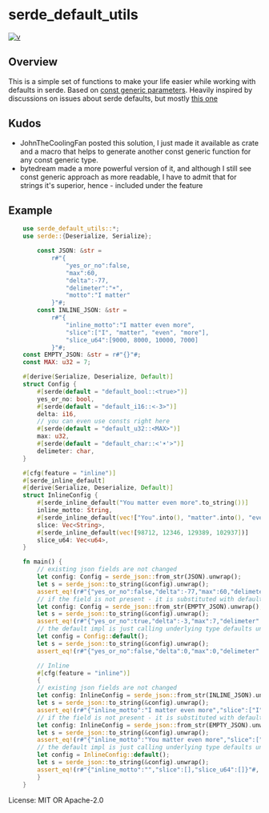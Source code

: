# serde_default_utils

[![v](https://img.shields.io/badge/v-0.2.2-blueviolet)]()

## Overview
This is a simple set of functions to make your life easier while working with defaults in serde.
Based on [const generic parameters](https://doc.rust-lang.org/reference/items/generics.html#const-generics).
Heavily inspired by discussions on issues about serde defaults, but mostly [this one](https://github.com/serde-rs/serde/issues/368)

## Kudos
- JohnTheCoolingFan posted this solution, I just made it available as crate and a macro that
    helps to generate another const generic function for any const generic type.
- bytedream         made a more powerful version of it, and although I still see const generic approach as more readable,
    I have to admit that for strings it's superior, hence - included under the feature


## Example
```rust
    use serde_default_utils::*;
    use serde::{Deserialize, Serialize};

        const JSON: &str =
            r#"{
                "yes_or_no":false,
                "max":60,
                "delta":-77,
                "delimeter":"☀",
                "motto":"I matter"
            }"#;
        const INLINE_JSON: &str =
            r#"{
                "inline_motto":"I matter even more",
                "slice":["I", "matter", "even", "more"],
                "slice_u64":[9000, 8000, 10000, 7000]
            }"#;
    const EMPTY_JSON: &str = r#"{}"#;
    const MAX: u32 = 7;

    #[derive(Serialize, Deserialize, Default)]
    struct Config {
        #[serde(default = "default_bool::<true>")]
        yes_or_no: bool,
        #[serde(default = "default_i16::<-3>")]
        delta: i16,
        // you can even use consts right here
        #[serde(default = "default_u32::<MAX>")]
        max: u32,
        #[serde(default = "default_char::<'☀'>")]
        delimeter: char,
    }

    #[cfg(feature = "inline")]
    #[serde_inline_default]
    #[derive(Serialize, Deserialize, Default)]
    struct InlineConfig {
        #[serde_inline_default("You matter even more".to_string())]
        inline_motto: String,
        #[serde_inline_default(vec!["You".into(), "matter".into(), "even".into(), "more".into()])]
        slice: Vec<String>,
        #[serde_inline_default(vec![98712, 12346, 129389, 102937])]
        slice_u64: Vec<u64>,
    }

    fn main() {
        // existing json fields are not changed
        let config: Config = serde_json::from_str(JSON).unwrap();
        let s = serde_json::to_string(&config).unwrap();
        assert_eq!(r#"{"yes_or_no":false,"delta":-77,"max":60,"delimeter":"☀"}"#, &s);
        // if the field is not present - it is substituted with defaults
        let config: Config = serde_json::from_str(EMPTY_JSON).unwrap();
        let s = serde_json::to_string(&config).unwrap();
        assert_eq!(r#"{"yes_or_no":true,"delta":-3,"max":7,"delimeter":"☀"}"#, &s);
        // the default impl is just calling underlying type defaults unless you have a custom impl Default
        let config = Config::default();
        let s = serde_json::to_string(&config).unwrap();
        assert_eq!(r#"{"yes_or_no":false,"delta":0,"max":0,"delimeter":"\u0000"}"#, &s);

        // Inline
        #[cfg(feature = "inline")]
        {
        // existing json fields are not changed
        let config: InlineConfig = serde_json::from_str(INLINE_JSON).unwrap();
        let s = serde_json::to_string(&config).unwrap();
        assert_eq!(r#"{"inline_motto":"I matter even more","slice":["I","matter","even","more"],"slice_u64":[9000,8000,10000,7000]}"#, &s);
        // if the field is not present - it is substituted with defaults
        let config: InlineConfig = serde_json::from_str(EMPTY_JSON).unwrap();
        let s = serde_json::to_string(&config).unwrap();
        assert_eq!(r#"{"inline_motto":"You matter even more","slice":["You","matter","even","more"],"slice_u64":[98712,12346,129389,102937]}"#, &s);
        // the default impl is just calling underlying type defaults unless you have a custom impl Default
        let config = InlineConfig::default();
        let s = serde_json::to_string(&config).unwrap();
        assert_eq!(r#"{"inline_motto":"","slice":[],"slice_u64":[]}"#, &s);
        }
    }

```

License: MIT OR Apache-2.0
